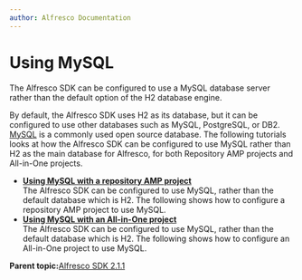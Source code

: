 ```yaml
---
author: Alfresco Documentation
---
```


# Using MySQL

The Alfresco SDK can be configured to use a MySQL database server rather than the default option of the H2 database engine.

By default, the Alfresco SDK uses H2 as its database, but it can be configured to use other databases such as MySQL, PostgreSQL, or DB2. [MySQL](http://www.mysql.com) is a commonly used open source database. The following tutorials looks at how the Alfresco SDK can be configured to use MySQL rather than H2 as the main database for Alfresco, for both Repository AMP projects and All-in-One projects.

-   **[Using MySQL with a repository AMP project](../tasks/alfresco-sdk-tutorials-using-mysql-simple-amp.md)**  
The Alfresco SDK can be configured to use MySQL, rather than the default database which is H2. The following shows how to configure a repository AMP project to use MySQL.
-   **[Using MySQL with an All-in-One project](../tasks/alfresco-sdk-tutorials-using-mysql-all-in-one.md)**  
The Alfresco SDK can be configured to use MySQL, rather than the default database which is H2. The following shows how to configure an All-in-One project to use MySQL.

**Parent topic:**[Alfresco SDK 2.1.1](../concepts/alfresco-sdk-intro.md)

